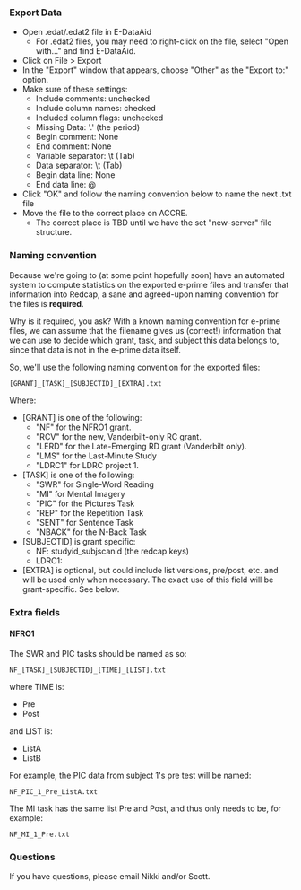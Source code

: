 ### Export Data

-   Open .edat/.edat2 file in E-DataAid
    -   For .edat2 files, you may need to right-click on the file, select "Open with..." and find E-DataAid.
-   Click on File > Export
-   In the "Export" window that appears, choose "Other" as the "Export to:" option.
-   Make sure of these settings:
    -   Include comments: unchecked
    -   Include column names: checked
    -   Included column flags: unchecked
    -   Missing Data: '.' (the period)
    -   Begin comment: None
    -   End comment: None
    -   Variable separator: \t (Tab)
    -   Data separator: \t (Tab)
    -   Begin data line: None
    -   End data line: @
-   Click "OK" and follow the naming convention below to name the next .txt file
-   Move the file to the correct place on ACCRE.
    -   The correct place is TBD until we have the set "new-server" file structure.

### Naming convention

Because we're going to (at some point hopefully soon) have an automated system to compute statistics on the exported e-prime files and transfer that information into Redcap, a sane and agreed-upon naming convention for the files is **required**.

Why is it required, you ask?  With a known naming convention for e-prime files, we can assume that the filename gives us (correct!) information that we can use to decide which grant, task, and subject this data belongs to, since that data is not in the e-prime data itself.

So, we'll use the following naming convention for the exported files:

`[GRANT]_[TASK]_[SUBJECTID]_[EXTRA].txt`

Where:

-   [GRANT] is one of the following:
    -   "NF" for the NFRO1 grant.
    -   "RCV" for the new, Vanderbilt-only RC grant.
    -   "LERD" for the Late-Emerging RD grant (Vanderbilt only).
    -   "LMS" for the Last-Minute Study
    -   "LDRC1" for LDRC project 1.
-   [TASK] is one of the following:
    -   "SWR" for Single-Word Reading
    -   "MI" for Mental Imagery
    -   "PIC" for the Pictures Task
    -   "REP" for the Repetition Task
    -   "SENT" for Sentence Task
    -   "NBACK" for the N-Back Task
-   [SUBJECTID] is grant specific:
    -   NF: studyid_subjscanid (the redcap keys)
    -   LDRC1: 
-   [EXTRA] is optional, but could include list versions, pre/post, etc. and will be used only when necessary. The exact use of this field will be grant-specific. See below.

### Extra fields

#### NFRO1

The SWR and PIC tasks should be named as so:

`NF_[TASK]_[SUBJECTID]_[TIME]_[LIST].txt`

where TIME is:

-   Pre
-   Post

and LIST is:

-   ListA
-   ListB

For example, the PIC data from subject 1's pre test will be named:

`NF_PIC_1_Pre_ListA.txt`

The MI task has the same list Pre and Post, and thus only needs to be, for example:

`NF_MI_1_Pre.txt`

### Questions

If you have questions, please email Nikki and/or Scott.
